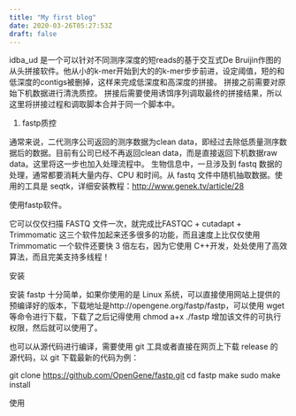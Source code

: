 ```yaml
---
title: "My first blog"
date: 2020-03-26T05:27:53Z
draft: false
---
```

idba_ud 是一个可以针对不同测序深度的短reads的基于交互式De Bruijin作图的从头拼接软件。他从小的k-mer开始到大的的k-mer步步前进，设定阈值，短的和低深度的contigs被删掉，这样来完成低深度和高深度的拼接。
拼接之前需要对原始下机数据进行清洗质控。
拼接后需要使用诱饵序列调取最终的拼接结果，所以这里将拼接过程和调取脚本合并于同一个脚本中。


1. fastp质控

通常来说，二代测序公司返回的测序数据为clean data，即经过去除低质量测序数据后的数据。目前有公司已经不再返回clean data，而是直接返回下机数据raw data。这里将这一步也加入处理流程中。
生物信息中，一旦涉及到 fastq 数据的处理，通常都要消耗大量内存、CPU 和时间。从 fastq 文件中随机抽取数据。使用的工具是 seqtk，详细安装教程：http://www.genek.tv/article/28

使用fastp软件。

它可以仅仅扫描 FASTQ 文件一次，就完成比FASTQC + cutadapt + Trimmomatic 这三个软件加起来还多很多的功能，而且速度上比仅仅使用 Trimmomatic 一个软件还要快 3 倍左右，因为它使用 C++开发，处处使用了高效算法，而且完美支持多线程！

安装

安装 fastp 十分简单，如果你使用的是 Linux 系统，可以直接使用网站上提供的预编译好的版本，下载地址是http://opengene.org/fastp/fastp，可以使用 wget等命令进行下载，下载了之后记得使用 chmod a+x ./fastp 增加该文件的可执行权限，然后就可以使用了。

也可以从源代码进行编译，需要使用 git 工具或者直接在网页上下载 release 的 源代码，以 git 下载最新的代码为例：

git clone https://github.com/OpenGene/fastp.git
cd fastp
make
sudo make install

使用
